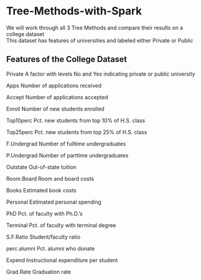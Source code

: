 # Tree-Methods-with-Spark

We will work through all 3 Tree Methods and compare their results on a college dataset </br>
This dataset has features of universities and labeled either Private or Public</br>

<h2> Features of the College Dataset </h2>
<p>Private A factor with levels No and Yes indicating private or public university</p>
<p>Apps Number of applications received</p>
<p>Accept Number of applications accepted</p>
<p>Enroll Number of new students enrolled</p>
<p>Top10perc Pct. new students from top 10% of H.S. class</p>
<p>Top25perc Pct. new students from top 25% of H.S. class</p>
<p>F.Undergrad Number of fulltime undergraduates</p>
<p>P.Undergrad Number of parttime undergraduates</p>
<p>Outstate Out-of-state tuition</p>
<p>Room.Board Room and board costs</p>
<p>Books Estimated book costs</p>
<p>Personal Estimated personal spending</p>
<p>PhD Pct. of faculty with Ph.D.’s</p>
<p>Terminal Pct. of faculty with terminal degree</p>
<p>S.F.Ratio Student/faculty ratio</p>
<p>perc.alumni Pct. alumni who donate</p>
<p>Expend Instructional expenditure per student</p>
<p>Grad.Rate Graduation rate</p>
